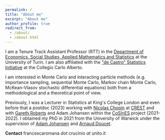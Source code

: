 ```yaml
---
permalink: /
title: "About me"
excerpt: "About me"
author_profile: true
redirect_from: 
  - /about/
  - /about.html
---
```


I am a Tenure Track Assistant Professor (RTT) in the [Department of Economics, Social Studies, Applied Mathematics and Statistics](https://www.esomas-en.unito.it/do/home.pl) at the University of Turin. I am also affiliated with the ["de Castro" Statistics Initiative](https://www.carloalberto.org/research/statistics-initiative/) at the Collegio Carlo Alberto.

I am interested in Monte Carlo and interacting particle methods (e.g. importance sampling, sequential Monte Carlo, Markov chain Monte Carlo, McKean-Vlasov stochastic differential equations) both from a methodological and a theoretical point of view.

Previously, I was a Lecturer in Statistics at King's College London and even before that a postdoc (2023) working with [Nicolas Chopin](https://nchopin.github.io/) at [CREST](https://crest.science/) and with [Gareth Roberts](https://warwick.ac.uk/fac/sci/statistics/staff/academic-research/roberts/) and Adam Johansen within the [CoSInES](https://www.cosines.org/) project (2021-2022).
I obtained my PhD in 2021 from the University of Warwick under the supervision of [Adam Johansen](https://warwick.ac.uk/fac/sci/statistics/staff/academic-research/johansen) and [Arnaud Doucet](https://www.stats.ox.ac.uk/~doucet/).




**Contact** francescaromana *dot* crucinio *at* unito.it
